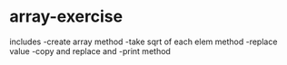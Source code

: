 # array-exercise
includes -create array method -take sqrt of each elem method -replace value -copy and replace and -print method
